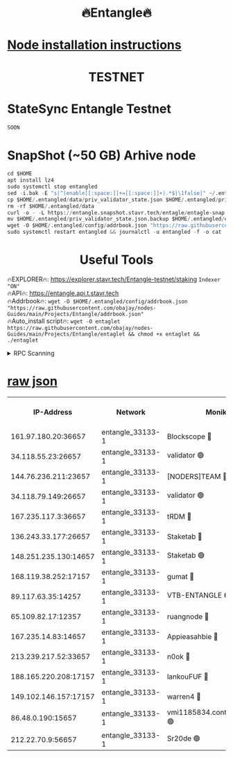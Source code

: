 <h1 align="center"> 🔥Entangle🔥</h1>

[Node installation instructions](https://github.com/obajay/nodes-Guides/tree/main/Projects/Entangle)
=

<h1 align="center"> TESTNET</h1>

# StateSync Entangle Testnet
```python
SOON
```
# SnapShot (~50 GB) Arhive node
```python
cd $HOME
apt install lz4
sudo systemctl stop entangled
sed -i.bak -E "s|^(enable[[:space:]]+=[[:space:]]+).*$|\1false|" ~/.entangled/config/config.toml
cp $HOME/.entangled/data/priv_validator_state.json $HOME/.entangled/priv_validator_state.json.backup
rm -rf $HOME/.entangled/data
curl -o - -L https://entangle.snapshot.stavr.tech/entagle/entagle-snap.tar.lz4 | lz4 -c -d - | tar -x -C $HOME/.entangled --strip-components 2
mv $HOME/.entangled/priv_validator_state.json.backup $HOME/.entangled/data/priv_validator_state.json
wget -O $HOME/.entangled/config/addrbook.json "https://raw.githubusercontent.com/obajay/nodes-Guides/main/Projects/Entangle/addrbook.json"
sudo systemctl restart entangled && journalctl -u entangled -f -o cat
```
 <h1 align="center"> Useful Tools</h1>
 
🔥EXPLORER🔥: https://explorer.stavr.tech/Entangle-testnet/staking        `Indexer "ON"` \
🔥API🔥:      https://entangle.api.t.stavr.tech \
🔥Addrbook🔥: ```wget -O $HOME/.entangled/config/addrbook.json "https://raw.githubusercontent.com/obajay/nodes-Guides/main/Projects/Entangle/addrbook.json"``` \
🔥Auto_install script🔥:  `wget -O entaglet https://raw.githubusercontent.com/obajay/nodes-Guides/main/Projects/Entangle/entaglet && chmod +x entaglet && ./entaglet`


<details>
<summary>RPC Scanning</summary>

<h2 align="center"> We scan nodes in real time every 4 hours. And we provide the final result of RPC endpoints.
We cannot influence the operation of these nodes in any way. </h2>


```python
If Voting Power is higher than 0 --> then the Node is a validator of the network and may be subject to attack and be a potential threat to the chain.
```
```python
We marked such validators with a red symbol
```

</details>

[raw json](https://rpc-check.entangt.stavr.tech/entangt/rpc-entangt-result.json)
=


<table><tr><th>IP-Address</th><th>Network</th><th>Moniker</th><th>Latest Block Height</th><th>Earliest Block Height</th><th>Catching Up</th><th>Tx Index</th><th>Voting Power</th><th>Scan Time</th></tr><tr><td>161.97.180.20:36657</td><td>entangle_33133-1</td><td>Blockscope 🔴</td><td>1996723</td><td>1</td><td>False</td><td>off</td><td>280971187098421</td><td>2024-02-03T10:20:59.520548378UTC</td></tr><tr><td>34.118.55.23:26657</td><td>entangle_33133-1</td><td>validator 🟢</td><td>1996723</td><td>1</td><td>False</td><td>on</td><td>0</td><td>2024-02-03T10:21:00.510934708UTC</td></tr><tr><td>144.76.236.211:23657</td><td>entangle_33133-1</td><td>[NODERS]TEAM 🔴</td><td>1996726</td><td>1</td><td>False</td><td>off</td><td>27051589433628460</td><td>2024-02-03T10:21:14.370758309UTC</td></tr><tr><td>34.118.79.149:26657</td><td>entangle_33133-1</td><td>validator 🟢</td><td>1996728</td><td>1</td><td>False</td><td>on</td><td>0</td><td>2024-02-03T10:21:21.485734620UTC</td></tr><tr><td>167.235.117.3:36657</td><td>entangle_33133-1</td><td>tRDM 🔴</td><td>1996728</td><td>1</td><td>False</td><td>on</td><td>166141366952543</td><td>2024-02-03T10:21:24.177983035UTC</td></tr><tr><td>136.243.33.177:26657</td><td>entangle_33133-1</td><td>Staketab 🔴</td><td>1996726</td><td>660001</td><td>False</td><td>on</td><td>124219145702530</td><td>2024-02-03T10:21:16.697700476UTC</td></tr><tr><td>148.251.235.130:14657</td><td>entangle_33133-1</td><td>Staketab 🟢</td><td>1996723</td><td>660801</td><td>False</td><td>on</td><td>0</td><td>2024-02-03T10:20:59.186794787UTC</td></tr><tr><td>168.119.38.252:17157</td><td>entangle_33133-1</td><td>gumat 🔴</td><td>1996723</td><td>962001</td><td>False</td><td>on</td><td>324097560670359</td><td>2024-02-03T10:21:02.946857540UTC</td></tr><tr><td>89.117.63.35:14257</td><td>entangle_33133-1</td><td>VTB-ENTANGLE 🟢</td><td>1996725</td><td>1162001</td><td>False</td><td>off</td><td>0</td><td>2024-02-03T10:21:11.752084185UTC</td></tr><tr><td>65.109.82.17:12357</td><td>entangle_33133-1</td><td>ruangnode 🔴</td><td>1996723</td><td>1312001</td><td>False</td><td>off</td><td>460304903035399</td><td>2024-02-03T10:20:59.881666707UTC</td></tr><tr><td>167.235.14.83:14657</td><td>entangle_33133-1</td><td>Appieasahbie 🔴</td><td>1996728</td><td>1716001</td><td>False</td><td>on</td><td>43682191727197074</td><td>2024-02-03T10:21:23.844089539UTC</td></tr><tr><td>213.239.217.52:33657</td><td>entangle_33133-1</td><td>n0ok 🔴</td><td>1996727</td><td>1896727</td><td>False</td><td>off</td><td>46577060335439788</td><td>2024-02-03T10:21:19.108000015UTC</td></tr><tr><td>188.165.220.208:17157</td><td>entangle_33133-1</td><td>lankouFUF 🔴</td><td>1996723</td><td>1910001</td><td>False</td><td>off</td><td>303825905639646</td><td>2024-02-03T10:21:03.232001009UTC</td></tr><tr><td>149.102.146.157:17157</td><td>entangle_33133-1</td><td>warren4 🔴</td><td>1996726</td><td>1958001</td><td>False</td><td>on</td><td>477153022164674</td><td>2024-02-03T10:21:14.123908726UTC</td></tr><tr><td>86.48.0.190:15657</td><td>entangle_33133-1</td><td>vmi1185834.contaboserver.net 🟢</td><td>1980714</td><td>1961001</td><td>False</td><td>off</td><td>0</td><td>2024-02-03T10:21:00.176869103UTC</td></tr><tr><td>212.22.70.9:56657</td><td>entangle_33133-1</td><td>Sr20de 🟢</td><td>1996723</td><td>1971001</td><td>False</td><td>off</td><td>0</td><td>2024-02-03T10:20:58.895649699UTC</td></tr></table>
